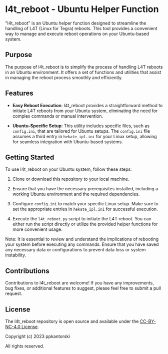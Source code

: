 # l4t_reboot - Ubuntu Helper Function

"l4t_reboot" is an Ubuntu helper function designed to streamline the handling of L4T (Linux for Tegra) reboots. This tool provides a convenient way to manage and execute reboot operations on your Ubuntu-based system.

## Purpose

The purpose of l4t_reboot is to simplify the process of handling L4T reboots in an Ubuntu environment. It offers a set of functions and utilities that assist in managing the reboot process smoothly and efficiently.

## Features

- **Easy Reboot Execution**: l4t_reboot provides a straightforward method to initiate L4T reboots from your Ubuntu system, eliminating the need for complex commands or manual intervention.

- **Ubuntu-Specific Setup**: This utility includes specific files, such as `config.ini`, that are tailored for Ubuntu setups. The `config.ini` file assumes a third entry in `hekate_ipl.ini` for your Linux setup, allowing for seamless integration with Ubuntu-based systems.

## Getting Started

To use l4t_reboot on your Ubuntu system, follow these steps:

1. Clone or download this repository to your local machine.

2. Ensure that you have the necessary prerequisites installed, including a working Ubuntu environment and the required dependencies.

3. Configure `config.ini` to match your specific Linux setup. Make sure to set the appropriate entries in `hekate_ipl.ini` for successful execution.

4. Execute the `l4t_reboot.py` script to initiate the L4T reboot. You can either run the script directly or utilize the provided helper functions for more convenient usage.

Note: It is essential to review and understand the implications of rebooting your system before executing any commands. Ensure that you have saved any necessary data or configurations to prevent data loss or system instability.

## Contributions

Contributions to l4t_reboot are welcome! If you have any improvements, bug fixes, or additional features to suggest, please feel free to submit a pull request.

## License

The l4t_reboot repository is open source and available under the [CC-BY-NC-4.0 License](LICENSE).

Copyright (c) 2023 ppkantorski

All rights reserved.
